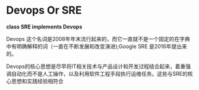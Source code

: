# Devops Or SRE


**class SRE implements Devops**

Devops 这个名词是2008年年末流行起来的，而它一直就不是一个固定的在字典中有明确解释的词（一直在不断发展和改变演进);Google SRE 是2016年提出来的。

Devops的核心思想是尽早将IT相关技术与产品设计和开发过程结合起来，着重强调自动化而不是人工操作，以及利用软件工程手段执行运维任务。这些与SRE的核心思想和实践经验相符合
